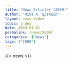 ```yaml
---
title: "News Articles (2009)"
author: "Mika A. Epstein"
layout: news-index
topic: index
date: 2009-01-01
permalink: /news/2009/
categories: ["News"]
tags: ["2009"]
---
```


{{< news >}}
